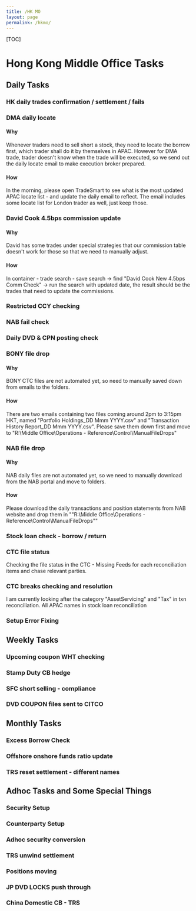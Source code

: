 ```yaml
---
title: /HK MO
layout: page
permalink: /hkmo/
---
```


[TOC]

# Hong Kong Middle Office Tasks
## Daily Tasks
### HK daily trades confirmation / settlement / fails
### DMA daily locate

#### Why

Whenever traders need to sell short a stock, they need to locate the borrow first, which trader shall do it by themselves in APAC. However for DMA trade, trader doesn't know when the trade will be executed, so we send out the daily locate email to make execution broker prepared.

#### How

In the morning, please open TradeSmart to see what is the most updated APAC locate list - and update the daily email to reflect. The email includes some locate list for London trader as well, just keep those.

### David Cook 4.5bps commission update
#### Why
David has some trades under special strategies that our commission table doesn't work for those so that we need to manually adjust.
#### How

In container - trade search - save search -> find "David Cook New 4.5bps Comm Check" -> run the search with updated date, the result should be the trades that need to update the commissions.

### Restricted CCY checking
### NAB fail check
### Daily DVD & CPN posting check
### BONY file drop

#### Why

BONY CTC files are not automated yet, so need to manually saved down from emails to the folders.

#### How

There are two emails containing two files coming around 2pm to 3:15pm HKT, named "Portfolio Holdings_DD Mmm YYYY.csv" and "Transaction History Report_DD Mmm YYYY.csv". Please save them down first and move to "R:\Middle Office\Operations - Reference\Control\ManualFileDrops"

### NAB file drop

#### Why

NAB daily files are not automated yet, so we need to manually download from the NAB portal and move to folders.

#### How

Please download the daily transactions and position statements from NAB website and drop them in ""R:\Middle Office\Operations - Reference\Control\ManualFileDrops""

### Stock loan check - borrow / return
### CTC file status
Checking the file status in the CTC - Missing Feeds for each reconciliation items and chase relevant parties.
### CTC breaks checking and resolution
I am currently looking after the category "AssetServicing" and "Tax" in txn reconciliation.
All APAC names in stock loan reconciliation

### Setup Error Fixing



## Weekly Tasks
### Upcoming coupon WHT checking
### Stamp Duty CB hedge
### SFC short selling - compliance
### DVD COUPON files sent to CITCO

## Monthly Tasks
### Excess Borrow Check
### Offshore onshore funds ratio update
### TRS reset settlement - different names

## Adhoc Tasks and Some Special Things
### Security Setup

### Counterparty Setup

### Adhoc security conversion
### TRS unwind settlement
### Positions moving

### JP DVD LOCKS push through

### China Domestic CB - TRS

